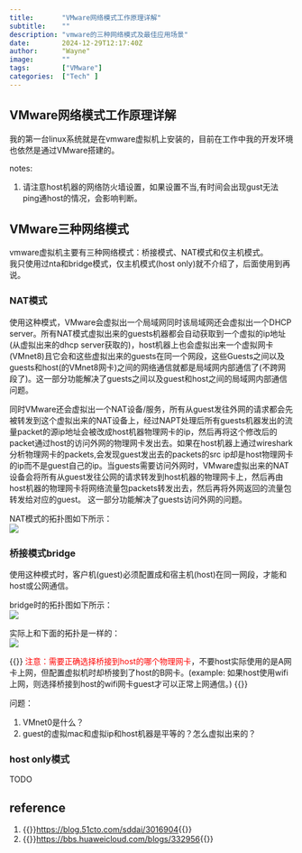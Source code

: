 ```yaml
---
title:       "VMware网络模式工作原理详解"
subtitle:    ""
description: "vmware的三种网络模式及最佳应用场景"
date:        2024-12-29T12:17:40Z
author:      "Wayne"
image:       ""
tags:        ["VMware"]
categories:  ["Tech" ]
---
```


## VMware网络模式工作原理详解

我的第一台linux系统就是在vmware虚拟机上安装的，目前在工作中我的开发环境也依然是通过VMware搭建的。

notes:  
1. 请注意host机器的网络防火墙设置，如果设置不当,有时间会出现gust无法ping通host的情况，会影响判断。

## VMware三种网络模式

vmware虚拟机主要有三种网络模式：桥接模式、NAT模式和仅主机模式。  
我只使用过nta和bridge模式，仅主机模式(host only)就不介绍了，后面使用到再说。

### NAT模式

使用这种模式，VMware会虚拟出一个局域网同时该局域网还会虚拟出一个DHCP server。所有NAT模式虚拟出来的guests机器都会自动获取到一个虚拟的ip地址(从虚拟出来的dhcp server获取的)，host机器上也会虚拟出来一个虚拟网卡(VMnet8)且它会和这些虚拟出来的guests在同一个网段，这些Guests之间以及guests和host(的VMnet8网卡)之间的网络通信就都是局域网内部通信了(不跨网段了)。这一部分功能解决了guests之间以及guest和host之间的局域网内部通信问题。  

同时VMware还会虚拟出一个NAT设备/服务，所有从guest发往外网的请求都会先被转发到这个虚拟出来的NAT设备上，经过NAPT处理后所有guests机器发出的流量packet的源ip地址会被改成host机器物理网卡的ip，然后再将这个修改后的packet通过host的访问外网的物理网卡发出去。如果在host机器上通过wireshark分析物理网卡的packets,会发现guest发出去的packets的src ip却是host物理网卡的ip而不是guest自己的ip。当guests需要访问外网时，VMware虚拟出来的NAT设备会将所有从guest发往公网的请求转发到host机器的物理网卡上，然后再由host机器的物理网卡将网络流量包packets转发出去，然后再将外网返回的流量包转发给对应的guest。 这一部分功能解决了guests访问外网的问题。

NAT模式的拓扑图如下所示：  
![](/img/VMware-nat-1.png)  

### 桥接模式bridge

使用这种模式时，客户机(guest)必须配置成和宿主机(host)在同一网段，才能和host或公网通信。

bridge时的拓扑图如下所示：  
![](/img/VMware-bridge-1.png)  

实际上和下面的拓扑是一样的：    
![](/img/VMware-bridge-2.png)   

{{<rawhtml>}}
<span style="color:red;">注意：需要正确选择桥接到host的哪个物理网卡</span>，不要host实际使用的是A网卡上网，但配置虚拟机时却桥接到了host的B网卡。(example: 如果host使用wifi上网，则选择桥接到host的wifi网卡guest才可以正常上网通信。)
{{</rawhtml>}}

问题：  
1. VMnet0是什么？
2. guest的虚拟mac和虚拟ip和host机器是平等的？怎么虚拟出来的？  

### host only模式

TODO

## reference

1. {{<rawhtml>}}<a href="https://blog.51cto.com/sddai/3016904" target="_blank">https://blog.51cto.com/sddai/3016904</a>{{</rawhtml>}}
2. {{<rawhtml>}}<a href="https://bbs.huaweicloud.com/blogs/332956" target="_blank">https://bbs.huaweicloud.com/blogs/332956</a>{{</rawhtml>}}